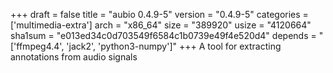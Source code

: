 +++
draft = false
title = "aubio 0.4.9-5"
version = "0.4.9-5"
categories = ['multimedia-extra']
arch = "x86_64"
size = "389920"
usize = "4120664"
sha1sum = "e013ed34c0d703549f6584c1b0739e49f4e520d4"
depends = "['ffmpeg4.4', 'jack2', 'python3-numpy']"
+++
A tool for extracting annotations from audio signals